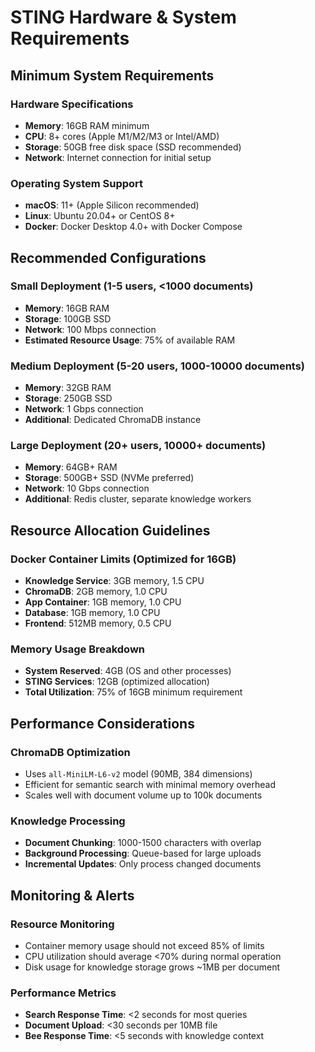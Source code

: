 # STING Hardware & System Requirements

## Minimum System Requirements

### Hardware Specifications
- **Memory**: 16GB RAM minimum
- **CPU**: 8+ cores (Apple M1/M2/M3 or Intel/AMD)
- **Storage**: 50GB free disk space (SSD recommended)
- **Network**: Internet connection for initial setup

### Operating System Support
- **macOS**: 11+ (Apple Silicon recommended)
- **Linux**: Ubuntu 20.04+ or CentOS 8+
- **Docker**: Docker Desktop 4.0+ with Docker Compose

## Recommended Configurations

### Small Deployment (1-5 users, <1000 documents)
- **Memory**: 16GB RAM
- **Storage**: 100GB SSD
- **Network**: 100 Mbps connection
- **Estimated Resource Usage**: 75% of available RAM

### Medium Deployment (5-20 users, 1000-10000 documents) 
- **Memory**: 32GB RAM
- **Storage**: 250GB SSD
- **Network**: 1 Gbps connection
- **Additional**: Dedicated ChromaDB instance

### Large Deployment (20+ users, 10000+ documents)
- **Memory**: 64GB+ RAM
- **Storage**: 500GB+ SSD (NVMe preferred)
- **Network**: 10 Gbps connection
- **Additional**: Redis cluster, separate knowledge workers

## Resource Allocation Guidelines

### Docker Container Limits (Optimized for 16GB)
- **Knowledge Service**: 3GB memory, 1.5 CPU
- **ChromaDB**: 2GB memory, 1.0 CPU  
- **App Container**: 1GB memory, 1.0 CPU
- **Database**: 1GB memory, 1.0 CPU
- **Frontend**: 512MB memory, 0.5 CPU

### Memory Usage Breakdown
- **System Reserved**: 4GB (OS and other processes)
- **STING Services**: 12GB (optimized allocation)
- **Total Utilization**: 75% of 16GB minimum requirement

## Performance Considerations

### ChromaDB Optimization
- Uses `all-MiniLM-L6-v2` model (90MB, 384 dimensions)
- Efficient for semantic search with minimal memory overhead
- Scales well with document volume up to 100k documents

### Knowledge Processing
- **Document Chunking**: 1000-1500 characters with overlap
- **Background Processing**: Queue-based for large uploads
- **Incremental Updates**: Only process changed documents

## Monitoring & Alerts

### Resource Monitoring
- Container memory usage should not exceed 85% of limits
- CPU utilization should average <70% during normal operation  
- Disk usage for knowledge storage grows ~1MB per document

### Performance Metrics
- **Search Response Time**: <2 seconds for most queries
- **Document Upload**: <30 seconds per 10MB file
- **Bee Response Time**: <5 seconds with knowledge context